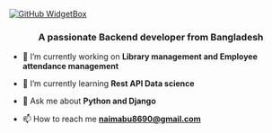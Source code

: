 
[![GitHub WidgetBox](https://github-widgetbox.vercel.app/api/profile?username=naim36&data=followers,repositories,stars,commits&theme=naim36)](https://github.com/Jurredr/github-widgetbox)

  
  

<h3 align="center">A passionate Backend developer from Bangladesh </h3>

- 🔭 I’m currently working on **Library management and Employee attendance management**

  

- 🌱 I’m currently learning **Rest API Data science**


  

- 💬 Ask me about **Python and Django**

  

- 📫 How to reach me **naimabu8690@gmail.com**

 
  
  
  
